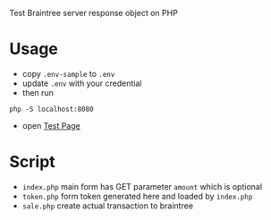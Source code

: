 Test Braintree server response object on PHP 

# Usage
- copy `.env-sample` to `.env`
- update `.env` with your credential
- then run
```
php -S localhost:8080
```
- open [Test Page](http://localhost:8080)


# Script
- `index.php` main form has GET parameter `amount` which is optional
- `token.php` form token generated here and loaded by `index.php`
- `sale.php` create actual transaction to braintree